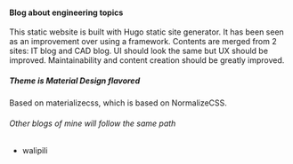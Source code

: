 #### Blog about engineering topics
  This static website is built with Hugo static site generator. It has been seen as an improvement over using a framework.
  Contents are merged from 2 sites: IT blog and CAD blog.
  UI should look the same but UX should be improved.
  Maintainability and content creation should be greatly improved.

##### Theme is Material Design flavored
  Based on materializecss, which is based on NormalizeCSS.

###### Other blogs of mine will follow the same path
  * walipili
